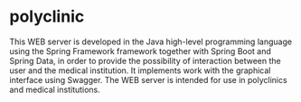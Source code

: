 # polyclinic
This WEB server is developed in the Java high-level programming language using the Spring Framework framework together with Spring Boot and Spring Data, in order to provide the possibility of interaction between the user and the medical institution. It implements work with the graphical interface using Swagger. The WEB server is intended for use in polyclinics and medical institutions.
